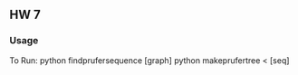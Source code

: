 ## HW 7 ##

### Usage ###
To Run:
    python findprufersequence [graph]
    python makeprufertree < [seq]
